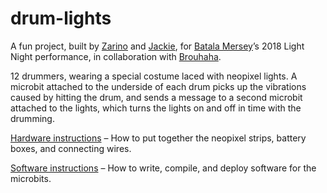 # drum-lights

A fun project, built by [Zarino](https://twitter.com/zarino) and [Jackie](https://twitter.com/jackie_pease), for [Batala Mersey](https://www.batalamersey.com)’s 2018 Light Night performance, in collaboration with [Brouhaha](http://www.brouhaha.uk.com/).

12 drummers, wearing a special costume laced with neopixel lights. A microbit attached to the underside of each drum picks up the vibrations caused by hitting the drum, and sends a message to a second microbit attached to the lights, which turns the lights on and off in time with the drumming.

[Hardware instructions](./documentation/hardware.md) – How to put together the neopixel strips, battery boxes, and connecting wires.

[Software instructions](./documentation/software.md) – How to write, compile, and deploy software for the microbits.
